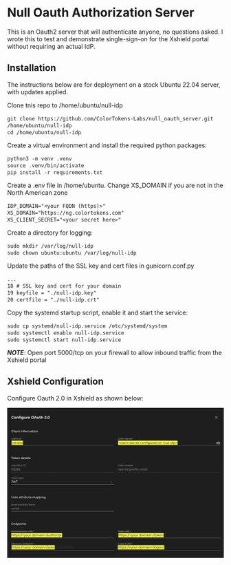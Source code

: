 # Null Oauth Authorization Server

This is an Oauth2 server that will authenticate anyone, no questions asked.  I wrote this
to test and demonstrate single-sign-on for the Xshield portal without requiring an actual IdP.

## Installation

The instructions below are for deployment on a stock Ubuntu 22.04 server, with updates applied.

Clone tnis repo to /home/ubuntu/null-idp

    git clone https://github.com/ColorTokens-Labs/null_oauth_server.git /home/ubuntu/null-idp
    cd /home/ubuntu/null-idp

Create a virtual environment and install the required python packages:

    python3 -m venv .venv
    source .venv/bin/activate
    pip install -r requirements.txt

Create a .env file in /home/ubuntu.  Change XS_DOMAIN if you are not in the North American zone

    IDP_DOMAIN="<your FQDN (https)>"
    XS_DOMAIN="https://ng.colortokens.com"
    XS_CLIENT_SECRET="<your secret here>"

Create a directory for logging:

    sudo mkdir /var/log/null-idp
    sudo chown ubuntu:ubuntu /var/log/null-idp

Update the paths of the SSL key and cert files in gunicorn.conf.py

    ...
    18 # SSL key and cert for your domain
    19 keyfile = "./null-idp.key"
    20 certfile = "./null-idp.crt"

Copy the systemd startup script, enable it and start the service:

    sudo cp systemd/null-idp.service /etc/systemd/system
    sudo systemctl enable null-idp.service
    sudo systemctl start null-idp.service

__*NOTE*__: Open port 5000/tcp on your firewall to allow inbound traffic from the Xshield portal

## Xshield Configuration

Configure Oauth 2.0 in Xshield as shown below:

![alt Xshield Ouath 2.0 configuration](assets/null-idp-xshield-config.png "Xshield Ouath 2.0 configuration")
    
